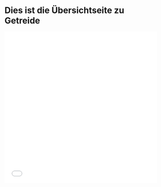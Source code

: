 # Dies ist die Übersichtseite zu Getreide
<iframe src="Getreide-Schaubild.pdf" style="width: 100%; height: 500px; border: none;"></iframe>
